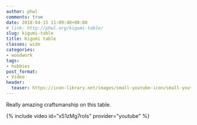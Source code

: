 ```yaml
---
author: phwl
comments: true
date: 2018-04-15 11:09:40+00:00
# link: http://phwl.org/kigumi-table/
slug: kigumi-table
title: Kigumi table
classes: wide
categories:
- woodwork
tags:
- hobbies
post_format:
- Video
header:
  teaser: https://icon-library.net/images/small-youtube-icon/small-youtube-icon-11.jpg
---
```


Really amazing craftsmanship on this table.

{% include video id="x51zMg7roIs" provider="youtube" %}

